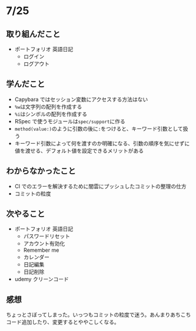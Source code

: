 # 7/25

## 取り組んだこと

- ポートフォリオ 英語日記
  - ログイン
  - ログアウト

## 学んだこと

- Capybara ではセッション変数にアクセスする方法はない
- `%w`は文字列の配列を作成する
- `%i`はシンボルの配列を作成する
- RSpec で使うモジュールは`spec/support`に作る
- `method(value:)`のように引数の後に`:`をつけると、キーワード引数として扱う
- キーワード引数によって何を渡すのか明確になる、引数の順序を気にせずに値を渡せる、デフォルト値を設定できるメリットがある

## わからなかったこと

- CI でのエラーを解決するために闇雲にプッシュしたコミットの整理の仕方
- コミットの粒度

## 次やること

- ポートフォリオ 英語日記
  - パスワードリセット
  - アカウント有効化
  - Remember me
  - カレンダー
  - 日記編集
  - 日記削除
- udemy クリーンコード

## 感想

ちょっとさぼってしまった。いっつもコミットの粒度で迷う。あんまりあちこちコード追加したり、変更するとややこしくなる。
